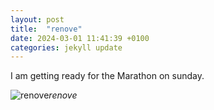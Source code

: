 ```yaml
---
layout: post
title:  "renove"
date: 2024-03-01 11:41:39 +0100
categories: jekyll update
---
```


I am getting ready for the Marathon on sunday.


![renove](https://lh3.googleusercontent.com/pw/AP1GczNVzXzcDkEfxMVcNVh0ehMrmjfqzXk_-fjBJ9OqwVCAoIzEO_9XYcsvfR1tejSwzjcewIC6Yc8Ux6NLuVTS2ajdWPZ2WygSFBO6cZobzMD7YAp0res=w2400)*renove*&nbsp;



[jekyll-docs]: https://jekyllrb.com/docs/home
[jekyll-gh]:   https://github.com/jekyll/jekyll
[jekyll-talk]: https://talk.jekyllrb.com/
